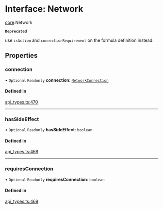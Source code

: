 # Interface: Network

[core](../modules/core.md).Network

**`Deprecated`**

use `isAction` and `connectionRequirement` on the formula definition instead.

## Properties

### connection

• `Optional` `Readonly` **connection**: [`NetworkConnection`](../enums/core.NetworkConnection.md)

#### Defined in

[api_types.ts:470](https://github.com/coda/packs-sdk/blob/main/api_types.ts#L470)

___

### hasSideEffect

• `Optional` `Readonly` **hasSideEffect**: `boolean`

#### Defined in

[api_types.ts:468](https://github.com/coda/packs-sdk/blob/main/api_types.ts#L468)

___

### requiresConnection

• `Optional` `Readonly` **requiresConnection**: `boolean`

#### Defined in

[api_types.ts:469](https://github.com/coda/packs-sdk/blob/main/api_types.ts#L469)
